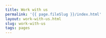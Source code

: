 ```yaml
---
title: Work with us
permalink: '{{ page.fileSlug }}/index.html'
layout: work-with-us.html
slug: work-with-us
tags: pages
---
```



